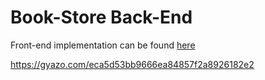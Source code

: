 # Book-Store Back-End

Front-end implementation can be found [here](https://github.com/amaanvania/Book-Store-Frontend)

https://gyazo.com/eca5d53bb9666ea84857f2a8926182e2
